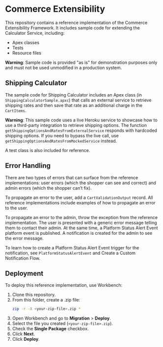 # Commerce Extensibility

This repository contains a reference implementation of the Commerce Extensibility Framework. It includes sample code for extending the Calculator Service, including:

- Apex classes
- Tests
- Resource files

**Warning**: Sample code is provided "as is" for demonstration purposes only and must not be used unmodified in a production system.

## Shipping Calculator

The sample code for Shipping Calculator includes an Apex class (in `ShippingCalculatorSample.apxc`) that calls an external service to retrieve shipping rates and then save that rate as an additional charge in the `CartItems`.

**Warning**: This sample code uses a live Heroku service to showcase how to use a third-party integration to retrieve shipping options. The function `getShippingOptionsAndRatesFromExternalService` responds with hardcoded shipping options. If you need to bypass the live call, use `getShippingOptionsAndRatesFromMockedService` instead.

A test class is also included for reference.

## Error Handling

There are two types of errors that can surface from the reference implementations: user errors (which the shopper can see and correct) and admin errors (which the shopper can’t fix).

To propagate an error to the user, add a `CartValidationOutput` record. All reference implementations include examples of how to propagate an error to the user.

To propagate an error to the admin, throw the exception from the reference implementation. The user is presented with a generic error message telling them to contact their admin. At the same time, a Platform Status Alert Event platform event is published. A notification is created for the admin to see the error message.

To learn how to create a Platform Status Alert Event trigger for the notification, see `PlatformStatusAlertEvent` and Create a Custom Notification Flow.

## Deployment

To deploy this reference implementation, use Workbench:

1. Clone this repository.
2. From this folder, create a .zip file:
   ```bash
   zip -r -X <your-zip-file>.zip *
   ```
3. Open Workbench and go to **Migration** > **Deploy**.
4. Select the file you created (`<your-zip-file>.zip`).
5. Check the **Single Package** checkbox.
6. Click **Next**.
7. Click **Deploy**.
